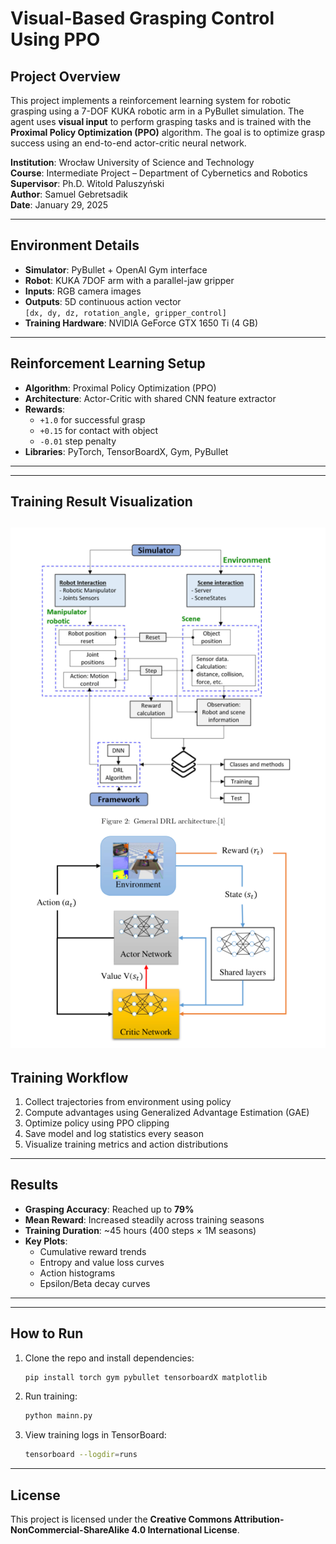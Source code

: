 # Visual-Based Grasping Control Using PPO

## Project Overview

This project implements a reinforcement learning system for robotic grasping using a 7-DOF KUKA robotic arm in a PyBullet simulation. The agent uses **visual input** to perform grasping tasks and is trained with the **Proximal Policy Optimization (PPO)** algorithm. The goal is to optimize grasp success using an end-to-end actor-critic neural network.

**Institution**: Wrocław University of Science and Technology  
**Course**: Intermediate Project – Department of Cybernetics and Robotics  
**Supervisor**: Ph.D. Witold Paluszyński  
**Author**: Samuel Gebretsadik  
**Date**: January 29, 2025

---

## Environment Details

- **Simulator**: PyBullet + OpenAI Gym interface
- **Robot**: KUKA 7DOF arm with a parallel-jaw gripper
- **Inputs**: RGB camera images
- **Outputs**: 5D continuous action vector  
  `[dx, dy, dz, rotation_angle, gripper_control]`
- **Training Hardware**: NVIDIA GeForce GTX 1650 Ti (4 GB)

---

## Reinforcement Learning Setup

- **Algorithm**: Proximal Policy Optimization (PPO)
- **Architecture**: Actor-Critic with shared CNN feature extractor
- **Rewards**:
  - `+1.0` for successful grasp
  - `+0.15` for contact with object
  - `-0.01` step penalty
- **Libraries**: PyTorch, TensorBoardX, Gym, PyBullet

---
---
## Training Result Visualization

![Project Overview](project.png)
---

## Training Workflow

1. Collect trajectories from environment using policy
2. Compute advantages using Generalized Advantage Estimation (GAE)
3. Optimize policy using PPO clipping
4. Save model and log statistics every season
5. Visualize training metrics and action distributions

---

## Results

- **Grasping Accuracy**: Reached up to **79%**
- **Mean Reward**: Increased steadily across training seasons
- **Training Duration**: ~45 hours (400 steps × 1M seasons)
- **Key Plots**:
  - Cumulative reward trends
  - Entropy and value loss curves
  - Action histograms
  - Epsilon/Beta decay curves

---



---

## How to Run

1. Clone the repo and install dependencies:
   ```bash
   pip install torch gym pybullet tensorboardX matplotlib
   ```

2. Run training:
   ```bash
   python mainn.py
   ```

3. View training logs in TensorBoard:
   ```bash
   tensorboard --logdir=runs
   ```

---

## License

This project is licensed under the **Creative Commons Attribution-NonCommercial-ShareAlike 4.0 International License**.


